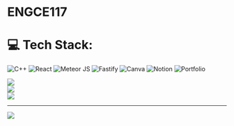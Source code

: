 # ENGCE117

# 💻 Tech Stack:
![C++](https://img.shields.io/badge/c++-%2300599C.svg?style=for-the-badge&logo=c%2B%2B&logoColor=white) ![React](https://img.shields.io/badge/react-%2320232a.svg?style=for-the-badge&logo=react&logoColor=%2361DAFB) ![Meteor JS](https://img.shields.io/badge/meteorjs-%23d74c4c.svg?style=for-the-badge&logo=meteor&logoColor=white) ![Fastify](https://img.shields.io/badge/fastify-%23000000.svg?style=for-the-badge&logo=fastify&logoColor=white) ![Canva](https://img.shields.io/badge/Canva-%2300C4CC.svg?style=for-the-badge&logo=Canva&logoColor=white) ![Notion](https://img.shields.io/badge/Notion-%23000000.svg?style=for-the-badge&logo=notion&logoColor=white) ![Portfolio](https://img.shields.io/badge/Portfolio-%23000000.svg?style=for-the-badge&logo=firefox&logoColor=#FF7139)

![](https://github-readme-stats.vercel.app/api?username=NANI2D21&theme=radical&hide_border=false&include_all_commits=false&count_private=false)<br/>
![](https://github-readme-streak-stats.herokuapp.com/?user=NANI2D21&theme=radical&hide_border=false)<br/>
![](https://github-readme-stats.vercel.app/api/top-langs/?username=NANI2D21&theme=radical&hide_border=false&include_all_commits=false&count_private=false&layout=compact)

---
[![](https://visitcount.itsvg.in/api?id=NANI2D21&icon=0&color=10)](https://visitcount.itsvg.in)

<!-- Proudly created with GPRM ( https://gprm.itsvg.in ) -->
